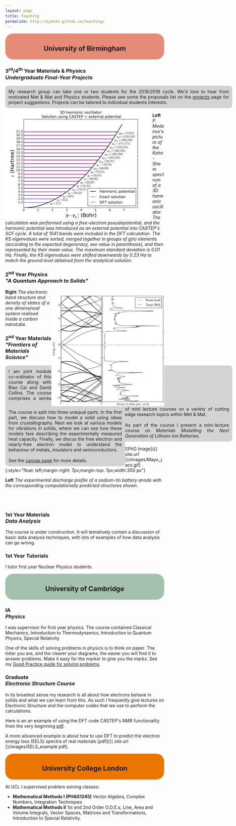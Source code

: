 ```yaml
---
layout: page
title: Teaching
permalink: http://ajm143.github.io/teaching/
---
```


<div style="float: center; text-align: center; border-radius: 25px; background: #E68B77; border: 5px solid #E68B77">
<h2>University of Birmingham</h2>
</div>


<h3>3<sup>rd</sup>/4<sup>th</sup> Year Materials & Physics <br> <em>Undergraduate Final-Year Projects</em></h3>
<div style="float: center; background: lightgrey; border-radius: 10px; width: 700px;border: 10px solid lightgrey;text-align: justify" >
My research group can take one or two students for the 2018/2019 cycle. We'd love to hear from motivated Met & Mat and Physics students. Please see some the proposals list on the <a href="/projects">projects</a> page for project suggestions. Projects can be tailored to individual students interests.
</div>

<img src="/images/3d_harmonic_oscillator_dft_shifted.jpg" style="float: left;margin-right: 0px;margin-top: 0px;height: 350px">


**Left** *P. Medeiros's picture of the Kohn-Sham spectrum of a 3D harmonic oscillator. The calculation was performed using a free-electron  pseudopotential, and the harmonic potential was introduced as an external potential into CASTEP's SCF cycle. A total of 1541 bands were included in the DFT calculation. The KS eigenvalues were sorted, merged together in groups of g(n) elements (according to the expected degeneracy, see value in parenthesis), and then represented by their mean value. The maximum standard deviation is 0.01 Ha. Finally, the KS eigenvalues were shifted downwards by 0.23 Ha to match the ground level obtained from the analytical solution.*

<h3>2<sup>nd</sup> Year Physics <br> <em>"A Quantum Approach to Solids"</em></h3>
<div>
<img src="/images/nanotube-dos.png" style="float: right;margin-right: 0px;margin-top: 20px;height: 350px">
<div style="float: left;width: 360px;text-align: justify;background: lightgrey;border-radius: 10px;border: 10px solid lightgrey">
The course is split into three unequal parts. In the first part, we discuss how to model a solid using ideas from crystallography. Next we look at various models for vibrations in solids, where we can see how these models fare describing the  experimentally measured heat capacity. Finally, we discus the free electron and nearly-free electron model to understand the behaviour of metals, insulators and semiconductors.
<br><br>
See the <a href="https://canvas.bham.ac.uk/courses/29009">canvas page</a> for more details.
</div>
</div>

**Right** *The electronic band structure and density of states of a one dimensinoal system realised inside a carbon nanotube.*

<h3>2<sup>nd</sup> Year Materials <br> <em>"Frontiers of Materials Science"</em></h3>

<div style="float: center;width: 700px;text-align: justify;background: lightgrey;border-radius: 10px;border: 10px solid lightgrey">
I am joint module co-ordinator of this course along with Biao Cai and David Collins. The course comprises a series of mini lecture courses on a variety of cutting edge research topics within Met & Mat.
<br><br>
As part of the course I present a mini-lecture course on <em>Materials Modelling the Next Generation of Lithium-Ion Batteries</em>.
</div>

![PhD Image]({{ site.url }}/images/Mayo_jacs.gif){:style="float: left;margin-right: 7px;margin-top: 7px;width:350 px"}


**Left** *The experimental discharge profile of a sodium-tin battery anode with the corresponding computationally predicted structures shown.*
<br><br><br><br>
<h3>1st Year Materials <br> <em>Data Analysis</em></h3>

The course is under construction. It will tentatively contain a discussion of basic data analysis techniques, with lots of examples of how data analysis can go wrong.

<h3>1st Year Tutorials</h3>

I tutor first year Nuclear Physics students.

<div style="float: center; text-align: center; border-radius: 25px; background: #a3c1ad; border: 5px solid #a3c1ad">
<h2>University of Cambridge</h2>
</div>

<h3>IA <br> <em>Physics</em></h3>

I was supervisor for first year physics. The course contained Classical Mechanics, Introduction to Thermodynamics, Introduction to Quantum Physics, Special Relativity

One of the skills of solving problems in physics is to think on paper. The tidier you are, and the clearer your diagrams, the easier you will find it to answer problems. Make it easy for the marker to give you the marks. See my [Good Practice guide for solving problems](http://www.tcm.phy.cam.ac.uk/~ajm255/good_practice.html).

<h3>Graduate <br> <em>Electronic Structure Course</em></h3>

In its broadest sense my research is all about how electrons behave in solids and what we can learn from this.  As such I frequently give lectures on Electronic Structure and the computer codes that we use to perform the calculations.

Here is an an example of using the DFT code CASTEP's NMR functionality from the very beginning [pdf](http://www.tcm.phy.cam.ac.uk/~ajm255/NMR_example.pdf).

A more advanced example is about how to use DFT to predict the electron energy loss (EELS) spectra of real materials [pdf]({{ site.url }}/images/EELS_example.pdf).


<div style="float: center; text-align: center; border-radius: 25px; background: #ea7600; border: 5px solid #ea7600">
<h2>University College London</h2>
</div>

At UCL I supervised problem solving classes:

* **Mathematical Methods I (PHAS1245)** Vector Algebra, Complex Numbers, Integration Techniques
* **Mathematical Methods II** 1st and 2nd Order O.D.E.s, Line, Area and Volume Integrals, Vector Spaces, Matrices and Transformations, Introduction to Special Relativity.
